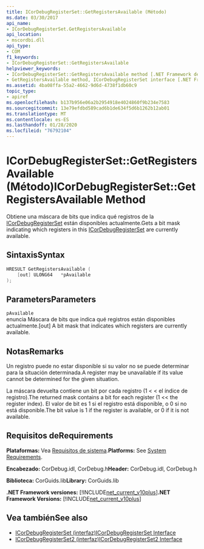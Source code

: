 ```yaml
---
title: ICorDebugRegisterSet::GetRegistersAvailable (Método)
ms.date: 03/30/2017
api_name:
- ICorDebugRegisterSet.GetRegistersAvailable
api_location:
- mscordbi.dll
api_type:
- COM
f1_keywords:
- ICorDebugRegisterSet::GetRegistersAvailable
helpviewer_keywords:
- ICorDebugRegisterSet::GetRegistersAvailable method [.NET Framework debugging]
- GetRegistersAvailable method, ICorDebugRegisterSet interface [.NET Framework debugging]
ms.assetid: 4ba08ffa-55a2-4662-9d6d-4738f1db60c9
topic_type:
- apiref
ms.openlocfilehash: b137b956e06a2b2954918e4024860f9b234e7583
ms.sourcegitcommit: 13e79efdbd589cad6b1de634f5d6b1262b12ab01
ms.translationtype: MT
ms.contentlocale: es-ES
ms.lasthandoff: 01/28/2020
ms.locfileid: "76792104"
---
```

# <a name="icordebugregistersetgetregistersavailable-method"></a><span data-ttu-id="65171-102">ICorDebugRegisterSet::GetRegistersAvailable (Método)</span><span class="sxs-lookup"><span data-stu-id="65171-102">ICorDebugRegisterSet::GetRegistersAvailable Method</span></span>
<span data-ttu-id="65171-103">Obtiene una máscara de bits que indica qué registros de la [ICorDebugRegisterSet](icordebugregisterset-interface.md) están disponibles actualmente.</span><span class="sxs-lookup"><span data-stu-id="65171-103">Gets a bit mask indicating which registers in this [ICorDebugRegisterSet](icordebugregisterset-interface.md) are currently available.</span></span>  
  
## <a name="syntax"></a><span data-ttu-id="65171-104">Sintaxis</span><span class="sxs-lookup"><span data-stu-id="65171-104">Syntax</span></span>  
  
```cpp  
HRESULT GetRegistersAvailable (  
    [out] ULONG64   *pAvailable  
);  
```  
  
## <a name="parameters"></a><span data-ttu-id="65171-105">Parameters</span><span class="sxs-lookup"><span data-stu-id="65171-105">Parameters</span></span>  
 `pAvailable`  
 <span data-ttu-id="65171-106">enuncia Máscara de bits que indica qué registros están disponibles actualmente.</span><span class="sxs-lookup"><span data-stu-id="65171-106">[out] A bit mask that indicates which registers are currently available.</span></span>  
  
## <a name="remarks"></a><span data-ttu-id="65171-107">Notas</span><span class="sxs-lookup"><span data-stu-id="65171-107">Remarks</span></span>  
 <span data-ttu-id="65171-108">Un registro puede no estar disponible si su valor no se puede determinar para la situación determinada.</span><span class="sxs-lookup"><span data-stu-id="65171-108">A register may be unavailable if its value cannot be determined for the given situation.</span></span>  
  
 <span data-ttu-id="65171-109">La máscara devuelta contiene un bit por cada registro (1 < < el índice de registro).</span><span class="sxs-lookup"><span data-stu-id="65171-109">The returned mask contains a bit for each register (1 << the register index).</span></span> <span data-ttu-id="65171-110">El valor de bit es 1 si el registro está disponible, o 0 si no está disponible.</span><span class="sxs-lookup"><span data-stu-id="65171-110">The bit value is 1 if the register is available, or 0 if it is not available.</span></span>  
  
## <a name="requirements"></a><span data-ttu-id="65171-111">Requisitos de</span><span class="sxs-lookup"><span data-stu-id="65171-111">Requirements</span></span>  
 <span data-ttu-id="65171-112">**Plataformas:** Vea [Requisitos de sistema](../../../../docs/framework/get-started/system-requirements.md).</span><span class="sxs-lookup"><span data-stu-id="65171-112">**Platforms:** See [System Requirements](../../../../docs/framework/get-started/system-requirements.md).</span></span>  
  
 <span data-ttu-id="65171-113">**Encabezado:** CorDebug.idl, CorDebug.h</span><span class="sxs-lookup"><span data-stu-id="65171-113">**Header:** CorDebug.idl, CorDebug.h</span></span>  
  
 <span data-ttu-id="65171-114">**Biblioteca:** CorGuids.lib</span><span class="sxs-lookup"><span data-stu-id="65171-114">**Library:** CorGuids.lib</span></span>  
  
 <span data-ttu-id="65171-115">**.NET Framework versiones:** [!INCLUDE[net_current_v10plus](../../../../includes/net-current-v10plus-md.md)]</span><span class="sxs-lookup"><span data-stu-id="65171-115">**.NET Framework Versions:** [!INCLUDE[net_current_v10plus](../../../../includes/net-current-v10plus-md.md)]</span></span>  
  
## <a name="see-also"></a><span data-ttu-id="65171-116">Vea también</span><span class="sxs-lookup"><span data-stu-id="65171-116">See also</span></span>

- [<span data-ttu-id="65171-117">ICorDebugRegisterSet (interfaz)</span><span class="sxs-lookup"><span data-stu-id="65171-117">ICorDebugRegisterSet Interface</span></span>](icordebugregisterset-interface.md)
- [<span data-ttu-id="65171-118">ICorDebugRegisterSet2 (interfaz)</span><span class="sxs-lookup"><span data-stu-id="65171-118">ICorDebugRegisterSet2 Interface</span></span>](icordebugregisterset2-interface.md)
